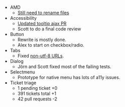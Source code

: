 * AMD
  * [Still need to rename files](https://github.com/jquery/jquery-ui/pull/1029)
* Accessibility
  * [Updated tooltip ajax PR](https://github.com/jquery/jquery-ui/pull/1118)
  * Scott to do a final code review
* Button
  * Rewrite is mostly done.
  * Alex to start on checkbox/radio.
* Tabs
  * Fixed [non-utf-8 URLs](http://bugs.jqueryui.com/ticket/9518).
* Dialog
  * Jörn and Scott fixed most of the failing tests.
* Selectmenu
  * Prototype for native menu has lots of a11y issues.
* Ticket triage
  * 1 pending ticket +0
  * 391 tickets total +1
  * 42 pull requests -2

